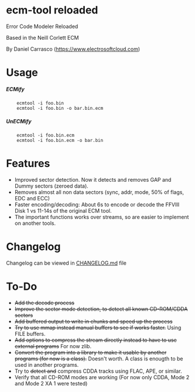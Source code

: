 # ecm-tool reloaded

Error Code Modeler Reloaded

Based in the Neill Corlett ECM

By Daniel Carrasco (https://www.electrosoftcloud.com)

# Usage

##### ECMify

        ecmtool -i foo.bin
        ecmtool -i foo.bin -o bar.bin.ecm

##### UnECMify

        ecmtool -i foo.bin.ecm
        ecmtool -i foo.bin.ecm -o bar.bin

# Features

* Improved sector detection. Now it detects and removes GAP and Dummy sectors (zeroed data).
* Removes almost all non data sectors (sync, addr, mode, 50% of flags, EDC and ECC)
* Faster encoding/decoding: About 6s to encode or decode the FFVIII Disk 1 vs 11-14s of the original ECM tool.
* The important functions works over streams, so are easier to implement on another tools.

# Changelog

Changelog can be viewed in [CHANGELOG.md](CHANGELOG.md) file

# To-Do

* ~~Add the decode process~~
* ~~Improve the sector mode detection, to detect all known CD-ROM/CDDA sectors~~
* ~~Add buffered output to write in chunks and speed up the process~~
* ~~Try to use mmap instead manual buffers to see if works faster.~~ Using FILE buffers.
* ~~Add options to compress the stream directly instead to have to use external programs~~ For now zlib.
* ~~Convert the program into a library to make it usable by another programs (for now is a class).~~ Doesn't worth. A class is enougth to be used in another programs.
* Try to ~~detect and~~ compress CDDA tracks using FLAC, APE, or similar.
* Verify that all CD-ROM modes are working (For now only CDDA, Mode 2 and Mode 2 XA 1 were tested)